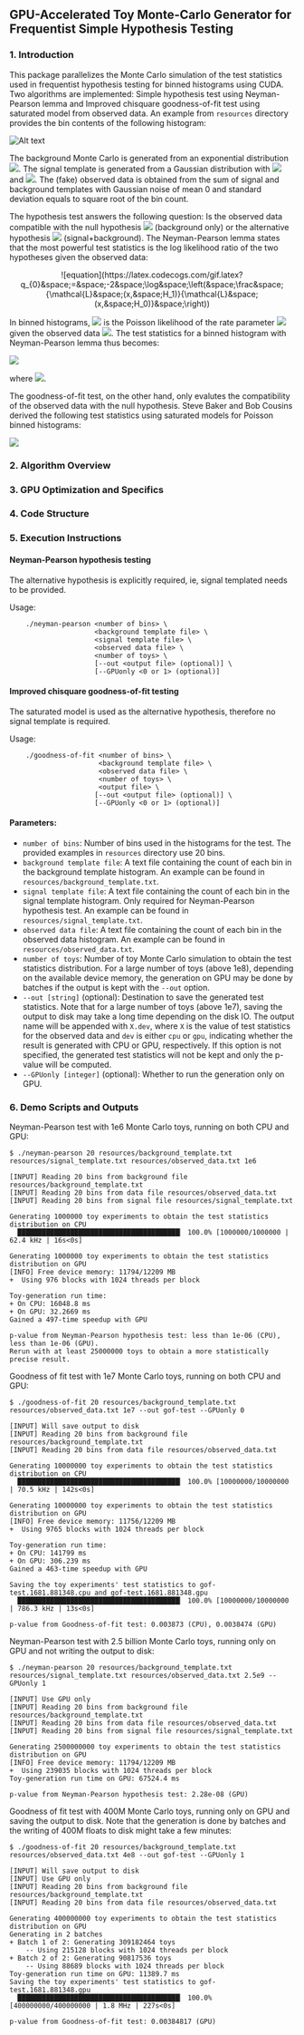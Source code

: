 ## GPU-Accelerated Toy Monte-Carlo Generator for Frequentist Simple Hypothesis Testing

### 1. Introduction
This package parallelizes the Monte Carlo simulation of the test statistics used in frequentist hypothesis testing for binned histograms using CUDA. Two algorithms are implemented: Simple hypothesis test using Neyman-Pearson lemma and Improved chisquare goodness-of-fit test using saturated model from observed data. An example from `resources` directory provides the bin contents of the following histogram:

![Alt text](images/input.png?raw=true "Input")

The background Monte Carlo is generated from an exponential distribution <img src="https://render.githubusercontent.com/render/math?math=\frac{1}{100} \exp\left(-\frac{x}{100}\right)">. The signal template is generated from a Gaussian distribution with <img src="https://render.githubusercontent.com/render/math?math=\mu = 125"> and <img src="https://render.githubusercontent.com/render/math?math=\sigma = 20">. The (fake) observed data is obtained from the sum of signal and background templates with Gaussian noise of mean 0 and standard deviation equals to square root of the bin count.

The hypothesis test answers the following question: Is the observed data compatible with the null hypothesis <img src="https://render.githubusercontent.com/render/math?math=H_0"> (background only) or the alternative hypothesis <img src="https://render.githubusercontent.com/render/math?math=H_1"> (signal+background). The Neyman-Pearson lemma states that the most powerful test statistics is the log likelihood ratio of the two hypotheses given the observed data:

<div align="center">
![equation](https://latex.codecogs.com/gif.latex?q_{0}&space;=&space;-2&space;\log&space;\left(&space;\frac&space;{\mathcal{L}&space;(x,&space;H_1)}{\mathcal{L}&space;(x,&space;H_0)}&space;\right))
</div>


In binned histograms, <img src="https://render.githubusercontent.com/render/math?math=\cal{L}(x, \theta)"> is the Poisson likelihood of the rate parameter <img src="https://render.githubusercontent.com/render/math?math=\theta"> given the observed data <img src="https://render.githubusercontent.com/render/math?math=x">. The test statistics for a binned histogram with Neyman-Pearson lemma thus becomes:

<img src="https://render.githubusercontent.com/render/math?math=q_{0} = -2 \sum_i \log \left( \frac {f(x_i, \theta_{i}^{1})}{f(x_i, \theta_{i}^{0})} \right)">

where 
<img src="https://render.githubusercontent.com/render/math?math=f(x_i, \theta_i) = \frac{\theta_i ^ {x_i} e^{-\theta_i}}{x!}">. 

The goodness-of-fit test, on the other hand, only evalutes the compatibility of the observed data with the null hypothesis. Steve Baker and Bob Cousins derived the following test statistics using saturated models for Poisson binned histograms:

<img src="https://render.githubusercontent.com/render/math?math=q_{0} = -2 \sum_i \left( \theta_i - x_i + \log \left\( \frac{x_i}{\theta_i} \right) \right)">


### 2. Algorithm Overview


### 3. GPU Optimization and Specifics

### 4. Code Structure

### 5. Execution Instructions

#### Neyman-Pearson hypothesis testing
The alternative hypothesis is explicitly required, ie, signal templated needs to be provided.

Usage: 
```
    ./neyman-pearson <number of bins> \
                     <background template file> \
                     <signal template file> \
                     <observed data file> \
                     <number of toys> \
                     [--out <output file> (optional)] \
                     [--GPUonly <0 or 1> (optional)] 
```

#### Improved chisquare goodness-of-fit testing
The saturated model is used as the alternative hypothesis, therefore no signal template is required.

Usage:
```
    ./goodness-of-fit <number of bins> \
                      <background template file> \
                      <observed data file> \
                      <number of toys> \
                      <output file> \
                     [--out <output file> (optional)] \
                     [--GPUonly <0 or 1> (optional)] 
```

#### Parameters:
<ul>
<li> <code>number of bins</code>: Number of bins used in the histograms for the test. The provided examples in <code>resources</code> directory use 20 bins. </li>
<li> <code>background template file</code>: A text file containing the count of each bin in the background template histogram. An example can be found in <code>resources/background_template.txt</code>. </li>
<li> <code>signal template file</code>: A text file containing the count of each bin in the signal template histogram. Only required for Neyman-Pearson hypothesis test. An example can be found in <code>resources/signal_template.txt</code>. </li>
<li> <code>observed data file</code>: A text file containing the count of each bin in the observed data histogram. An example can be found in <code>resources/observed_data.txt</code>. </li>
<li> <code>number of toys</code>: Number of toy Monte Carlo simulation to obtain the test statistics distribution. For a large number of toys (above 1e8), depending on the available device memory, the generation on GPU may be done by batches if the output is kept with the <code>--out</code> option. </li>
<li> <code>--out [string]</code> (optional): Destination to save the generated test statistics. Note that for a large number of toys (above 1e7), saving the output to disk may take a long time depending on the disk IO. The output name will be appended with <code>X.dev</code>, where <code>X</code> is the value of test statistics for the observed data and <code>dev</code> is either <code>cpu</code> or <code>gpu</code>, indicating whether the result is generated with CPU or GPU, respectively. If this option is not specified, the generated test statistics will not be kept and only the p-value will be computed.</li>
<li> <code>--GPUonly [integer]</code> (optional): Whether to run the generation only on GPU. </li>
</ul>

### 6. Demo Scripts and Outputs 

Neyman-Pearson test with 1e6 Monte Carlo toys, running on both CPU and GPU:
```
$ ./neyman-pearson 20 resources/background_template.txt resources/signal_template.txt resources/observed_data.txt 1e6

[INPUT] Reading 20 bins from background file resources/background_template.txt
[INPUT] Reading 20 bins from data file resources/observed_data.txt
[INPUT] Reading 20 bins from signal file resources/signal_template.txt

Generating 1000000 toy experiments to obtain the test statistics distribution on CPU
  ████████████████████████████████████████▏ 100.0% [1000000/1000000 | 62.4 kHz | 16s<0s]

Generating 1000000 toy experiments to obtain the test statistics distribution on GPU
[INFO] Free device memory: 11794/12209 MB
+  Using 976 blocks with 1024 threads per block

Toy-generation run time:
+ On CPU: 16048.8 ms
+ On GPU: 32.2669 ms
Gained a 497-time speedup with GPU

p-value from Neyman-Pearson hypothesis test: less than 1e-06 (CPU), less than 1e-06 (GPU).
Rerun with at least 25000000 toys to obtain a more statistically precise result.
```

Goodness of fit test with 1e7 Monte Carlo toys, running on both CPU and GPU:
```
$ ./goodness-of-fit 20 resources/background_template.txt resources/observed_data.txt 1e7 --out gof-test --GPUonly 0

[INPUT] Will save output to disk
[INPUT] Reading 20 bins from background file resources/background_template.txt
[INPUT] Reading 20 bins from data file resources/observed_data.txt

Generating 10000000 toy experiments to obtain the test statistics distribution on CPU
  ████████████████████████████████████████▏ 100.0% [10000000/10000000 | 70.5 kHz | 142s<0s]

Generating 10000000 toy experiments to obtain the test statistics distribution on GPU
[INFO] Free device memory: 11756/12209 MB
+  Using 9765 blocks with 1024 threads per block

Toy-generation run time:
+ On CPU: 141799 ms
+ On GPU: 306.239 ms
Gained a 463-time speedup with GPU

Saving the toy experiments' test statistics to gof-test.1681.881348.cpu and gof-test.1681.881348.gpu
  ████████████████████████████████████████▏ 100.0% [10000000/10000000 | 786.3 kHz | 13s<0s]

p-value from Goodness-of-fit test: 0.003873 (CPU), 0.0038474 (GPU)
```

Neyman-Pearson test with 2.5 billion Monte Carlo toys, running only on GPU and not writing the output to disk:
```
$ ./neyman-pearson 20 resources/background_template.txt resources/signal_template.txt resources/observed_data.txt 2.5e9 --GPUonly 1

[INPUT] Use GPU only
[INPUT] Reading 20 bins from background file resources/background_template.txt
[INPUT] Reading 20 bins from data file resources/observed_data.txt
[INPUT] Reading 20 bins from signal file resources/signal_template.txt

Generating 2500000000 toy experiments to obtain the test statistics distribution on GPU
[INFO] Free device memory: 11794/12209 MB
+  Using 239035 blocks with 1024 threads per block
Toy-generation run time on GPU: 67524.4 ms

p-value from Neyman-Pearson hypothesis test: 2.28e-08 (GPU)
```

Goodness of fit test with 400M Monte Carlo toys, running only on GPU and saving the output to disk. Note that the generation is done by batches and the writing of 400M floats to disk might take a few minutes:
```
$ ./goodness-of-fit 20 resources/background_template.txt resources/observed_data.txt 4e8 --out gof-test --GPUonly 1

[INPUT] Will save output to disk
[INPUT] Use GPU only
[INPUT] Reading 20 bins from background file resources/background_template.txt
[INPUT] Reading 20 bins from data file resources/observed_data.txt

Generating 400000000 toy experiments to obtain the test statistics distribution on GPU
Generating in 2 batches
+ Batch 1 of 2: Generating 309182464 toys
	-- Using 215128 blocks with 1024 threads per block
+ Batch 2 of 2: Generating 90817536 toys
	-- Using 88689 blocks with 1024 threads per block
Toy-generation run time on GPU: 11389.7 ms
Saving the toy experiments' test statistics to gof-test.1681.881348.gpu
  ████████████████████████████████████████▏ 100.0% [400000000/400000000 | 1.8 MHz | 227s<0s]

p-value from Goodness-of-fit test: 0.00384817 (GPU)
```
